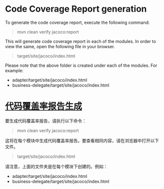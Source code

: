 # Code Coverage Report generation

To generate the code coverage report, execute the following command:
> mvn clean verify jacoco:report

This will generate code coverage report in each of the modules. In order to view the same, open the following file in your browser.
> target/site/jacoco/index.html 

Please note that the above folder is created under each of the modules. For example:
* adapter/target/site/jacoco/index.html 
* business-delegate/target/site/jacoco/index.html 



# [代码覆盖率报告生成](#code-coverage-report-generation)

要生成代码覆盖率报告，请执行以下命令：

> mvn clean verify jacoco:report

这将在每个模块中生成代码覆盖率报告。要查看相同内容，请在浏览器中打开以下文件。

> target/site/jacoco/index.html 

请注意，上面的文件夹是在每个模块下创建的。例如：

- adapter/target/site/jacoco/index.html 
- business-delegate/target/site/jacoco/index.html 